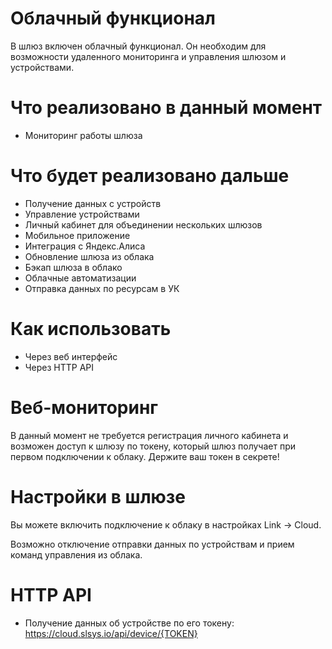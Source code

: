 # Облачный функционал

В шлюз включен облачный функционал. Он необходим для возможности удаленного мониторинга и управления шлюзом и устройствами.

# Что реализовано в данный момент

* Мониторинг работы шлюза

# Что будет реализовано дальше

* Получение данных с устройств
* Управление устройствами
* Личный кабинет для объединении нескольких шлюзов
* Мобильное приложение
* Интеграция с Яндекс.Алиса
* Обновление шлюза из облака
* Бэкап шлюза в облако
* Облачные автоматизации
* Отправка данных по ресурсам в УК

# Как использовать

* Через веб интерфейс
* Через HTTP API

# Веб-мониторинг

В данный момент не требуется регистрация личного кабинета и возможен доступ к шлюзу по токену, который шлюз получает при первом подключении к облаку. 
Держите ваш токен в секрете! 

# Настройки в шлюзе

Вы можете включить подключение к облаку в настройках Link -> Cloud.

Возможно отключение отправки данных по устройствам и прием команд управления из облака.

# HTTP API
* Получение данных об устройстве по его токену:
https://cloud.slsys.io/api/device/{TOKEN}




